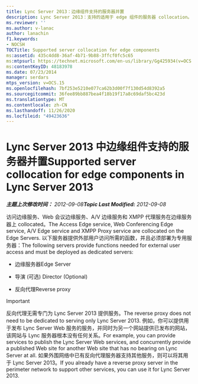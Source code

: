 ```yaml
---
title: Lync Server 2013：边缘组件支持的服务器并置
description: Lync Server 2013：支持的适用于 edge 组件的服务器 collocation。
ms.reviewer: ''
ms.author: v-lanac
author: lanachin
f1.keywords:
- NOCSH
TOCTitle: Supported server collocation for edge components
ms:assetid: 435c4dd8-36af-4b71-9b88-3ffcf0fc5c65
ms:mtpsurl: https://technet.microsoft.com/en-us/library/Gg425934(v=OCS.15)
ms:contentKeyID: 48183978
ms.date: 07/23/2014
manager: serdars
mtps_version: v=OCS.15
ms.openlocfilehash: 7bf253e5210e077ca62b3d00f7f130d54d8392a5
ms.sourcegitcommit: 36fee89bb887bea4f18b19f17a8c69daf5bc423d
ms.translationtype: MT
ms.contentlocale: zh-CN
ms.lasthandoff: 11/26/2020
ms.locfileid: "49423636"
---
```

# <a name="supported-server-collocation-for-edge-components-in-lync-server-2013"></a><span data-ttu-id="71874-103">Lync Server 2013 中边缘组件支持的服务器并置</span><span class="sxs-lookup"><span data-stu-id="71874-103">Supported server collocation for edge components in Lync Server 2013</span></span>

<div data-xmlns="http://www.w3.org/1999/xhtml">

<div class="topic" data-xmlns="http://www.w3.org/1999/xhtml" data-msxsl="urn:schemas-microsoft-com:xslt" data-cs="https://msdn.microsoft.com/">

<div data-asp="https://msdn2.microsoft.com/asp">



</div>

<div id="mainSection">

<div id="mainBody"><span data-ttu-id="71874-104">

<span> </span></span><span class="sxs-lookup"><span data-stu-id="71874-104">

<span> </span></span></span>

<span data-ttu-id="71874-105">_**主题上次修改时间：** 2012-09-08_</span><span class="sxs-lookup"><span data-stu-id="71874-105">_**Topic Last Modified:** 2012-09-08_</span></span>

<span data-ttu-id="71874-106">访问边缘服务、Web 会议边缘服务、A/V 边缘服务和 XMPP 代理服务在边缘服务器上 collocated。</span><span class="sxs-lookup"><span data-stu-id="71874-106">The Access Edge service, Web Conferencing Edge service, A/V Edge service and XMPP Proxy service are collocated on the Edge Servers.</span></span> <span data-ttu-id="71874-107">以下服务器提供外部用户访问所需的函数，并且必须部署为专用服务器：</span><span class="sxs-lookup"><span data-stu-id="71874-107">The following servers provide functions needed for external user access and must be deployed as dedicated servers:</span></span>

  - <span data-ttu-id="71874-108">边缘服务器</span><span class="sxs-lookup"><span data-stu-id="71874-108">Edge Server</span></span>

  - <span data-ttu-id="71874-109">导演 (可选) </span><span class="sxs-lookup"><span data-stu-id="71874-109">Director (Optional)</span></span>

  - <span data-ttu-id="71874-110">反向代理</span><span class="sxs-lookup"><span data-stu-id="71874-110">Reverse proxy</span></span>

<div>


> [!IMPORTANT]  
> <span data-ttu-id="71874-111">反向代理无需专门为 Lync Server 2013 提供服务。</span><span class="sxs-lookup"><span data-stu-id="71874-111">The reverse proxy does not need to be dedicated to serving only Lync Server 2013.</span></span> <span data-ttu-id="71874-112">例如，你可以提供用于发布 Lync Server Web 服务的服务，并同时为另一个网站提供已发布的网站，该网站与 Lync 服务器根本没有任何关系。</span><span class="sxs-lookup"><span data-stu-id="71874-112">For example, you can provide services to publish the Lync Server Web services, and concurrently provide a published Web site for another Web site that has no bearing on Lync Server at all.</span></span> <span data-ttu-id="71874-113">如果外围网络中已有反向代理服务器支持其他服务，则可以将其用于 Lync Server 2013。</span><span class="sxs-lookup"><span data-stu-id="71874-113">If you already have a reverse proxy server in the perimeter network to support other services, you can use it for Lync Server 2013.</span></span>



<span data-ttu-id="71874-114"></div>

</div>

<span> </span>

</div>

</div>

</span><span class="sxs-lookup"><span data-stu-id="71874-114"></div>

</div>

<span> </span>

</div>

</div>

</span></span></div>

